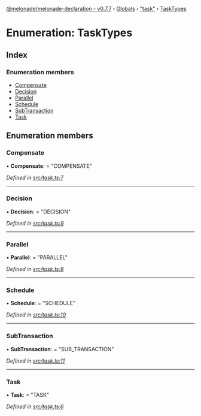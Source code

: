 [@melonade/melonade-declaration - v0.7.7](../README.md) › [Globals](../globals.md) › ["task"](../modules/_task_.md) › [TaskTypes](_task_.tasktypes.md)

# Enumeration: TaskTypes

## Index

### Enumeration members

* [Compensate](_task_.tasktypes.md#compensate)
* [Decision](_task_.tasktypes.md#decision)
* [Parallel](_task_.tasktypes.md#parallel)
* [Schedule](_task_.tasktypes.md#schedule)
* [SubTransaction](_task_.tasktypes.md#subtransaction)
* [Task](_task_.tasktypes.md#task)

## Enumeration members

###  Compensate

• **Compensate**: = "COMPENSATE"

*Defined in [src/task.ts:7](https://github.com/devit-tel/melonade-declaration/blob/e7e9481/src/task.ts#L7)*

___

###  Decision

• **Decision**: = "DECISION"

*Defined in [src/task.ts:9](https://github.com/devit-tel/melonade-declaration/blob/e7e9481/src/task.ts#L9)*

___

###  Parallel

• **Parallel**: = "PARALLEL"

*Defined in [src/task.ts:8](https://github.com/devit-tel/melonade-declaration/blob/e7e9481/src/task.ts#L8)*

___

###  Schedule

• **Schedule**: = "SCHEDULE"

*Defined in [src/task.ts:10](https://github.com/devit-tel/melonade-declaration/blob/e7e9481/src/task.ts#L10)*

___

###  SubTransaction

• **SubTransaction**: = "SUB_TRANSACTION"

*Defined in [src/task.ts:11](https://github.com/devit-tel/melonade-declaration/blob/e7e9481/src/task.ts#L11)*

___

###  Task

• **Task**: = "TASK"

*Defined in [src/task.ts:6](https://github.com/devit-tel/melonade-declaration/blob/e7e9481/src/task.ts#L6)*
